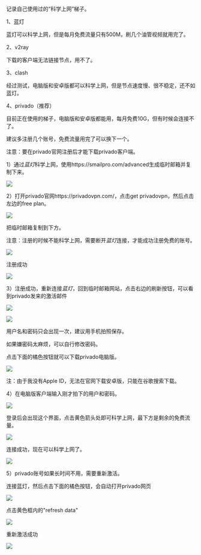 记录自己使用过的“科学上网”梯子。

1、蓝灯

蓝灯可以科学上网，但是每月免费流量只有500M，刷几个油管视频就用完了。

2、v2ray

下载的客户端无法链接节点，用不了。

3、clash

经过测试，电脑版和安卓版都可以科学上网，但是节点速度慢、很不稳定，还不如蓝灯。

4、privado（推荐）

目前正在使用的梯子，电脑版和安卓版都能用，每月免费10G，但有时候会连接不了。

建议多注册几个账号，免费流量用完了可以换下一个。

注意：要在privado官网注册后才能下载privado客户端。

1）通过*蓝灯*科学上网，使用https://smailpro.com/advanced生成临时邮箱并复制下来。

![](https://github.com/finsom/finsomIdea/blob/main/images/image-20220614225558925.png)

2）打开privado官网https://privadovpn.com/，点击get privadovpn，然后点击左边的free plan。

![](https://github.com/finsom/finsomIdea/blob/main/images/image-20220614225911509.png)

把临时邮箱复制到下方。

注意：注册的时候不能科学上网，需要断开*蓝灯*连接，才能成功注册免费的账号。

![](https://github.com/finsom/finsomIdea/blob/main/images/image-20220614230124235.png)

注册成功

![](https://github.com/finsom/finsomIdea/blob/main/images/image-20220614230532043.png)

3）注册成功，重新连接*蓝灯*，回到临时邮箱网站，点击右边的刷新按钮，可以看到privado发来的激活邮件

![](C:\Users\jydf\AppData\Roaming\Typora\typora-user-images\image-20220614230848111.png)

![](C:\Users\jydf\AppData\Roaming\Typora\typora-user-images\image-20220614231401712.png)

用户名和密码只会出现一次，建议用手机拍照保存。

如果嫌密码太麻烦，可以自行修改密码。

点击下面的橘色按钮就可以下载privado电脑版。

![](https://github.com/finsom/finsomIdea/blob/main/images/image-20220614231540373.png)

注：由于我没有Apple ID，无法在官网下载安卓版，只能在谷歌搜索下载。

4）在电脑版客户端输入刚才拍下的用户和密码。

![](https://github.com/finsom/finsomIdea/blob/main/images/image-20220614234553415.png)



登录后会出现这个界面，点击黄色箭头处即可科学上网，最下方是剩余的免费流量。

![](https://github.com/finsom/finsomIdea/blob/main/images/image-20220614233346042.png)

连接成功，现在可以科学上网了。

![](https://github.com/finsom/finsomIdea/blob/main/images/image-20220614234016757.png)

5）privado账号如果长时间不用，需要重新激活。

连接蓝灯，然后点击下面的橘色按钮，会自动打开privado网页

![](https://github.com/finsom/finsomIdea/blob/main/images/image-20220912154605334.png)

点击黄色框内的"refresh data"

![](https://github.com/finsom/finsomIdea/blob/main/images/image-20220912160157674.png)



重新激活成功

![](https://github.com/finsom/finsomIdea/blob/main/images/image-20220912160248718.png)
